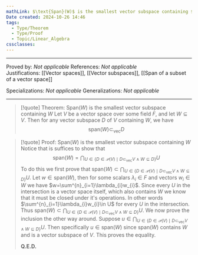 ```yaml
---
mathLink: $\text{Span}(W)$ is the smallest vector subspace containing $W$
Date created: 2024-10-26 14:46
tags:
  - Type/Theorem
  - Type/Proof
  - Topic/Linear_Algebra
cssclasses:
---
```


---

Proved by: _Not applicable_
References: _Not applicable_
Justifications: [[Vector spaces]], [[Vector subspaces]], [[Span of a subset of a vector space]]

Specializations: _Not applicable_
Generalizations: _Not applicable_

---

> [!quote] Theorem: $\text{Span}(W)$ is the smallest vector subspace containing $W$
> Let $V$ be a vector space over some field $F$, and let $W\subseteq V$. Then for any vector subspace $D$ of $V$ containing $W$, we have $$ \text{span}(W)\subset_{\text{vec}}D $$ 

>[!quote] Proof: $\text{Span}(W)$ is the smallest vector subspace containing $W$
>Notice that is suffices to show that $$ \text{span}(W)=\bigcap_{U\in \{ D\in \mathcal{P}(V) \mid D\subset_{\text{vec}}V \land W\subseteq D \}}U $$To do this we first prove that $\text{span}(W)\subset\bigcap_{U\in \{ D\in \mathcal{P}(V) \mid D\subset_{\text{vec}}V \land W\subseteq D \}}U$. Let $w\in \text{span}(W)$, then for some scalars $\lambda_{i}\in F$ and vectors $w_{i}\in W$ we have $w=\sum^{n}_{i=1}\lambda_{i}w_{i}$. Since every $U$ in the intersection is a vector space itself, which also contains $W$ we know that it must be closed under it's operations. In other words $\sum^{n}_{i=1}\lambda_{i}w_{i}\in U$ for every $U$ in the intersection. Thus $\text{span}(W)\subset\bigcap_{U\in \{ D\in \mathcal{P}(V) \mid D\subset_{\text{vec}}V \land W\subseteq D \}}U$. We now prove the inclusion the other way around. Suppose $u\in \bigcap_{U\in \{ D\in \mathcal{P}(V) \mid D\subset_{\text{vec}}V \land W\subseteq D \}}U$. Then specifically $u\in \text{span}(W)$ since $\text{span}(W)$ contains $W$ and is a vector subspace of $V$. This proves the equality.
>
>**Q.E.D.**
